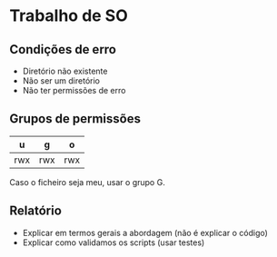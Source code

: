 # Trabalho de SO
## Condições de erro
  - Diretório não existente
  - Não ser um diretório
  - Não ter permissões de erro

## Grupos de permissões
|  u  |  g  |  o  |
|:---:|:---:|:---:|
| rwx | rwx | rwx |

Caso o ficheiro seja meu, usar o grupo G.

## Relatório
  - Explicar em termos gerais a abordagem (não é explicar o código)
  - Explicar como validamos os scripts (usar testes)